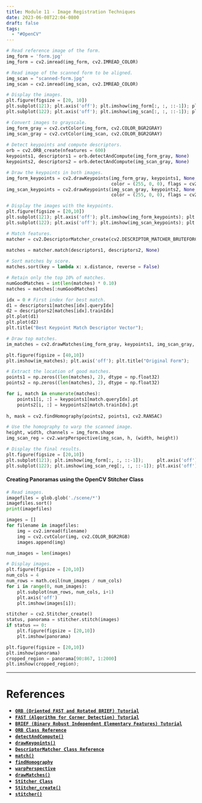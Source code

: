 ```yaml
---
title: Module 11 - Image Registration Techniques
date: 2023-06-08T22:04-0800
draft: false
tags:
  - "#OpenCV"
---
```


```python
# Read reference image of the form.
img_form = 'form.jpg'
img_form = cv2.imread(img_form, cv2.IMREAD_COLOR)

# Read image of the scanned form to be aligned.
img_scan = "scanned-form.jpg"
img_scan = cv2.imread(img_scan, cv2.IMREAD_COLOR)

# Display the images. 
plt.figure(figsize = [20, 10])
plt.subplot(121); plt.axis('off'); plt.imshow(img_form[:, :, ::-1]); plt.title("Original Form")
plt.subplot(122); plt.axis('off'); plt.imshow(img_scan[:, :, ::-1]); plt.title("Scanned Form");

# Convert images to grayscale.
img_form_gray = cv2.cvtColor(img_form, cv2.COLOR_BGR2GRAY)
img_scan_gray = cv2.cvtColor(img_scan, cv2.COLOR_BGR2GRAY)
  
# Detect keypoints and compute descriptors.
orb = cv2.ORB_create(nfeatures = 600)
keypoints1, descriptors1 = orb.detectAndCompute(img_form_gray, None)
keypoints2, descriptors2 = orb.detectAndCompute(img_scan_gray, None)

# Draw the keypoints in both images.
img_form_keypoints = cv2.drawKeypoints(img_form_gray, keypoints1, None, 
                                       color = (255, 0, 0), flags = cv2.DRAW_MATCHES_FLAGS_DRAW_RICH_KEYPOINTS)
img_scan_keypoints = cv2.drawKeypoints(img_scan_gray, keypoints2, None, 
                                       color = (255, 0, 0), flags = cv2.DRAW_MATCHES_FLAGS_DRAW_RICH_KEYPOINTS)

# Display the images with the keypoints.
plt.figure(figsize = [20,10])
plt.subplot(121); plt.axis('off'); plt.imshow(img_form_keypoints); plt.title("Original Form")
plt.subplot(122); plt.axis('off'); plt.imshow(img_scan_keypoints); plt.title("Scanned Form");

# Match features.
matcher = cv2.DescriptorMatcher_create(cv2.DESCRIPTOR_MATCHER_BRUTEFORCE_HAMMING)

matches = matcher.match(descriptors1, descriptors2, None)
  
# Sort matches by score.
matches.sort(key = lambda x: x.distance, reverse = False)

# Retain only the top 10% of matches.
numGoodMatches = int(len(matches) * 0.10)
matches = matches[:numGoodMatches]

idx = 0 # First index for best match.
d1 = descriptors1[matches[idx].queryIdx]
d2 = descriptors2[matches[idx].trainIdx]
plt.plot(d1)
plt.plot(d2)
plt.title("Best Keypoint Match Descriptor Vector");

# Draw top matches.
im_matches = cv2.drawMatches(img_form_gray, keypoints1, img_scan_gray, keypoints2, matches, None)

plt.figure(figsize = [40,10])
plt.imshow(im_matches); plt.axis('off'); plt.title("Original Form");

# Extract the location of good matches.
points1 = np.zeros((len(matches), 2), dtype = np.float32)
points2 = np.zeros((len(matches), 2), dtype = np.float32)

for i, match in enumerate(matches):
    points1[i, :] = keypoints1[match.queryIdx].pt
    points2[i, :] = keypoints2[match.trainIdx].pt
    
h, mask = cv2.findHomography(points2, points1, cv2.RANSAC)

# Use the homography to warp the scanned image.
height, width, channels = img_form.shape
img_scan_reg = cv2.warpPerspective(img_scan, h, (width, height))

# Display the final results.
plt.figure(figsize = [20,10])
plt.subplot(121); plt.imshow(img_form[:, :, ::-1]);     plt.axis('off'); plt.title("Original Form")
plt.subplot(122); plt.imshow(img_scan_reg[:, :, ::-1]); plt.axis('off'); plt.title("Scanned Form");
```

#### Creating Panoramas using the OpenCV Stitcher Class
```python
# Read images.
imagefiles = glob.glob('./scene/*')
imagefiles.sort()
print(imagefiles)

images = []
for filename in imagefiles:
    img = cv2.imread(filename)
    img = cv2.cvtColor(img, cv2.COLOR_BGR2RGB)
    images.append(img)

num_images = len(images)

# Display images.
plt.figure(figsize = [20,10]) 
num_cols = 4
num_rows = math.ceil(num_images / num_cols)
for i in range(0, num_images):
    plt.subplot(num_rows, num_cols, i+1) 
    plt.axis('off')
    plt.imshow(images[i]);

stitcher = cv2.Stitcher_create()
status, panorama = stitcher.stitch(images)
if status == 0:
    plt.figure(figsize = [20,10]) 
    plt.imshow(panorama)

plt.figure(figsize = [20,10]) 
plt.imshow(panorama)
cropped_region = panorama[90:867, 1:2000]
plt.imshow(cropped_region);
```

---
# References

- [**`ORB (Oriented FAST and Rotated BRIEF) Tutorial`**](https://docs.opencv.org/4.5.2/d1/d89/tutorial_py_orb.html)
- [**`FAST (Algorithm for Corner Detection) Tutorial`**](https://docs.opencv.org/3.4/df/d0c/tutorial_py_fast.html)
- [**`BRIEF (Binary Robust Independent Elementary Features) Tutorial`**](https://docs.opencv.org/3.4/dc/d7d/tutorial_py_brief.html)
- [**`ORB Class Reference`**](https://docs.opencv.org/4.5.2/db/d95/classcv_1_1ORB.html)
- [**`detectAndCompute()`**](https://docs.opencv.org/4.5.2/d0/d13/classcv_1_1Feature2D.html#a8be0d1c20b08eb867184b8d74c15a677)
- [**`drawKeypoints()`**](https://docs.opencv.org/4.5.2/d4/d5d/group__features2d__draw.html#ga5d2bafe8c1c45289bc3403a40fb88920)
- [**`DescriptorMatcher Class Reference`**](https://docs.opencv.org/4.5.2/db/d39/classcv_1_1DescriptorMatcher.html)
- [**`match()`**](https://docs.opencv.org/4.5.2/db/d39/classcv_1_1DescriptorMatcher.html#a0f046f47b68ec7074391e1e85c750cba)
- [**`findHomography`**](https://docs.opencv.org/4.5.2/d9/d0c/group__calib3d.html#ga4abc2ece9fab9398f2e560d53c8c9780)
- [**`warpPerspective`**](https://docs.opencv.org/4.5.2/da/d54/group__imgproc__transform.html#gaf73673a7e8e18ec6963e3774e6a94b87)
- [**`drawMatches()`**](https://docs.opencv.org/4.5.2/d4/d5d/group__features2d__draw.html#gad8f463ccaf0dc6f61083abd8717c261a)
- [**`Stitcher Class`**](https://docs.opencv.org/4.5.2/d2/d8d/classcv_1_1Stitcher.html)
- [**`Stitcher_create()`**](https://docs.opencv.org/4.5.2/d2/d8d/classcv_1_1Stitcher.html#a308a47865a1f381e4429c8ec5e99549f)
- [**`stitcher()`**](https://docs.opencv.org/4.5.2/d2/d8d/classcv_1_1Stitcher.html#a37ee5bacf229e9d0fb9f97c8f5ed1acd)
